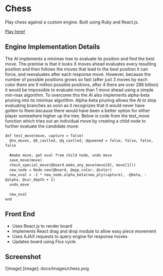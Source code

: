 # Chess

Play chess against a custom engine. Built using Ruby and React.js.

[Play here!][live]

[live]: http://agchess.herokuapp.com

## Engine Implementation Details

The AI implements a minimax tree to evaluate its position and find the best move. The premise is that it looks X moves ahead evaluates every resulting position and then follows the moves that lead to the best position it can force, and reevaluates after each response move.  However, because the number of possible positions grows so fast (after just 3 moves by each color there are 9 million possible positions, after 4 there are over 288 billion) it would be impossible to evaluate more than 1 move ahead using a simple min-max algorithm. To overcome this the AI also implements alpha-beta pruning into its minimax algorithm. Alpha-beta pruning allows the AI to stop evaluating branches as soon as it recognizes that it would never have gotten to them because there would have been a better option for either player somewhere higher up the tree. Below is code from the test_move function which tries out an individual move by creating a child node to further evaluate the candidate move:

```
def test_move(move, capture = false)
  @no_moves, @k_castled, @q_castled, @queened = false, false, false, false

  #make move, get eval from child node, undo move
  save_move(move)
  check_special_move(@board.make_any_move(move[0], move[1]))
  new_node = Node.new(@board, @opp_color, @color)
  new_eval = -1 * new_node.alpha_beta(new_ply(capture), -@beta, -@alpha, @cur_depth + 1)
  undo_move

  new_eval
end
```

## Front End

- Uses React.js to render board
- Implements React drag and drop module to allow easy piece movement
- Uses AJAX requests to query engine for response moves
- Updates board using Flux cycle

## Screenshot

![image]
[image]: docs/images/chess.png
